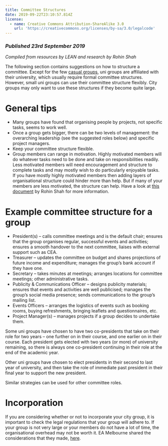 ```yaml
---
title: Committee Structures
date: 2019-09-22T23:10:57.814Z
license:
  - name: Creative Commons Attribution-ShareAlike 3.0
    url: 'https://creativecommons.org/licenses/by-sa/3.0/legalcode'
---
```

### _Published 23rd September 2019_

_Compiled from resources by LEAN and research by Rohin Shah_

The following section contains suggestions on how to structure a committee. Except for the few <a target="_blank" href="/start/run-uni-group/">casual groups</a>, uni groups are affiliated with their university, which usually require formal committee structures. However, small uni groups can use their committee structure flexibly. City groups may only want to use these structures if they become quite large. 

# General tips

* Many groups have found that organising people by projects, not specific tasks, seems to work well.
* Once a group gets bigger, there can be two levels of management: the overarching leadership (see the suggested roles below) and specific project managers.
* Keep your committee structure flexible.
* Group members can range in motivation. Highly motivated members will do whatever tasks need to be done and take on responsibilities readily. Less motivated members will need encouragement and structure to complete tasks and may mostly wish to do particularly enjoyable tasks. If you have mostly highly motivated members then adding layers of organisational structure could hinder more than help. But if many of your members are less motivated, the structure can help. Have a look at <a target="_blank" href="https://docs.google.com/document/d/1YVA-AFQ7MUzCuU8SY6RqfpxxVGySDpeFHGtgtApZaP0/edit#bookmark=id.o51twwdtmxbv">this document</a> by Rohin Shah for more information. 

# Example committee structure for a group

* President(s) – calls committee meetings and is the default chair; ensures that the group organises regular, successful events and activities; ensures a smooth handover to the next committee, liaises with external support such as CEA. 
* Treasurer – updates the committee on budget and shares projections of future income and expenditure; manages the group’s bank account if they have one.
* Secretary – takes minutes at meetings; arranges locations for committee meetings; other administrative tasks.
* Publicity & Communications Officer – designs publicity materials; ensures that events and activities are well publicised; manages the group’s social media presence; sends communications to the group’s mailing list.
* Events Officers – arranges the logistics of events such as booking rooms, buying refreshments, bringing leaflets and questionnaires, etc.
* Project Manager(s) – manages projects if a group decides to undertake them. 


Some uni groups have chosen to have two co-presidents that take on their role for two years – one further on in their course, and one earlier on in their course. Each president gets elected with two years (or more) of university remaining, so there is always one co-president continuing in their role at the end of the academic year. 

Other uni groups have chosen to elect presidents in their second to last year of university, and then take the role of immediate past president in their final year to support the new president.
 
Similar strategies can be used for other committee roles. 
 
# Incorporation

If you are considering whether or not to incorporate your city group, it is important to check the legal regulations that your group will adhere to. If your group is not very large or your members do not have a lot of time, the organisational overhead may not be worth it. EA Melbourne shared the considerations that they made, <a target="_blank" href="https://docs.google.com/document/d/1GCUwDKE5MTWeoM6Fr5be63j1u-PW-lUUASRTOywEtqg/edit">here</a>. 
